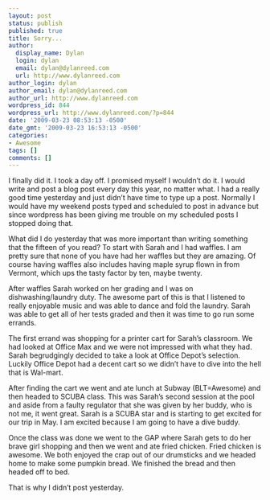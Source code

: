 ```yaml
---
layout: post
status: publish
published: true
title: Sorry...
author:
  display_name: Dylan
  login: dylan
  email: dylan@dylanreed.com
  url: http://www.dylanreed.com
author_login: dylan
author_email: dylan@dylanreed.com
author_url: http://www.dylanreed.com
wordpress_id: 844
wordpress_url: http://www.dylanreed.com/?p=844
date: '2009-03-23 08:53:13 -0500'
date_gmt: '2009-03-23 16:53:13 -0500'
categories:
- Awesome
tags: []
comments: []
---
```

<p class="MsoNormal">I finally did it. I took a day off. I promised myself I wouldn&rsquo;t do it. I would write and post a blog post every day this year, no matter what. I had a really good time yesterday and just didn&rsquo;t have time to type up a post. Normally I would have my weekend posts typed and scheduled to post in advance but since wordpress has been giving me trouble on my scheduled posts I stopped doing that.</p></p>
<p class="MsoNormal">What did I do yesterday that was more important than writing something that the fifteen of you read? To start with Sarah and I had waffles. I am pretty sure that none of you have had her waffles but they are amazing. Of course having waffles also includes having maple syrup flown in from Vermont, which ups the tasty factor by ten, maybe twenty.</p></p>
<p class="MsoNormal">After waffles Sarah worked on her grading and I was on dishwashing/laundry duty. The awesome part of this is that I listened to really enjoyable music and was able to dance and fold the laundry. Sarah was able to get all of her tests graded and then it was time to go run some errands.</p></p>
<p class="MsoNormal">The first errand was shopping for a printer cart for Sarah&rsquo;s classroom. We had looked at Office Max and we were not impressed with what they had. Sarah begrudgingly decided to take a look at Office Depot&rsquo;s selection. Luckily Office Depot had a decent cart so we didn&rsquo;t have to dive into the hell that is Wal-mart.</p></p>
<p class="MsoNormal">After finding the cart we went and ate lunch at Subway (BLT=Awesome) and then headed to SCUBA class. This was Sarah&rsquo;s second session at the pool and aside from a faulty regulator that she was given by her buddy, who is not me, it went great. Sarah is a SCUBA star and is starting to get excited for our trip in May. I am excited because I am going to have a dive buddy.</p></p>
<p class="MsoNormal">Once the class was done we went to the GAP where Sarah gets to do her brave girl shopping and then we went and ate fried chicken. Fried chicken is awesome. We both enjoyed the crap out of our drumsticks and we headed home to make some pumpkin bread. We finished the bread and then headed off to bed.</p></p>
<p class="MsoNormal">That is why I didn&rsquo;t post yesterday.</p></p>
